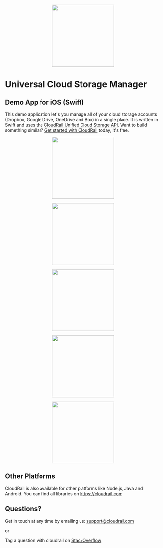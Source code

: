 <p align="center">
<img width="200px" src="http://cloudrail.github.io/img/cloudrail_logo_github.png"/>
</p>

# Universal Cloud Storage Manager 
## Demo App for iOS (Swift)

This demo application let's you manage all of your cloud storage accounts (Dropbox, Google Drive, OneDrive and Box) in a single place. 
It is written in Swift and uses the [CloudRail Unified Cloud Storage API](https://cloudrail.com/integrations/interfaces/CloudStorage;platformId=Swift;serviceIds=Box%2CDropbox%2CGoogleDrive%2COneDrive). Want to build something similar? [Get started with CloudRail](https://cloudrail.com/signup) today, it's free. 

<p align="center">
<img width="200px" src="http://cloudrail.github.io/img/ios_demo_Screen1.png"/>
</p>
<p align="center">
<img width="200px" src="http://cloudrail.github.io/img/ios_demo_Screen2.png"/>
</p>
<p align="center">
<img width="200px" src="http://cloudrail.github.io/img/ios_demo_Screen3.png"/>
</p>
<p align="center">
<img width="200px" src="http://cloudrail.github.io/img/ios_demo_Screen4.png"/>
</p>
<p align="center">
<img width="200px" src="http://cloudrail.github.io/img/ios_demo_Screen5.png"/>
</p>

## Other Platforms

CloudRail is also available for other platforms like Node.js, Java and Android. You can find all libraries on https://cloudrail.com

## Questions?

Get in touch at any time by emailing us: support@cloudrail.com

or

Tag a question with cloudrail on [StackOverflow](http://stackoverflow.com/questions/tagged/cloudrail)
